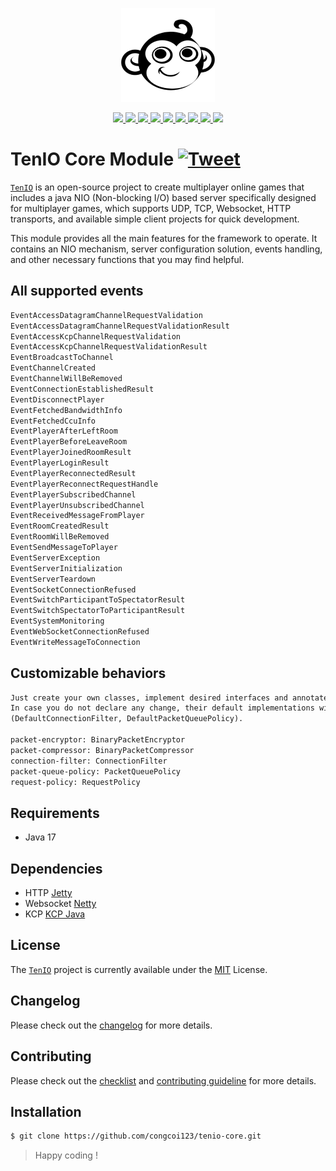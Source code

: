 <p align="center">
    <a href="#">
        <img src="https://github.com/congcoi123/tenio/blob/master/assets/tenio-github-logo.png">
    </a>
</p>
<p align="center">
    <a href="https://mvnrepository.com/artifact/io.github.congcoi123/tenio-core">
        <img src="https://img.shields.io/maven-central/v/io.github.congcoi123/tenio-core.svg">
    </a>
    <a href="https://javadoc.io/doc/io.github.congcoi123/tenio-core">
        <img src="https://javadoc.io/badge2/io.github.congcoi123/tenio-core/javadoc.svg">
    </a>
    <a href="LICENSE">
        <img src="https://img.shields.io/badge/license-MIT-blue.svg">
    </a>
    <a href="https://github.com/congcoi123/tenio-core/actions">
        <img src="https://github.com/congcoi123/tenio-core/actions/workflows/maven.yml/badge.svg">
    </a>    
    <a href="https://coveralls.io/github/congcoi123/tenio-core">
        <img src="https://coveralls.io/repos/github/congcoi123/tenio-core/badge.svg?branch=master">
    </a>
    <a href="#">
        <img src="https://img.shields.io/github/last-commit/congcoi123/tenio-core">
    </a>
    <a href="https://github.com/congcoi123/tenio-core/issues">
        <img src="https://img.shields.io/github/issues/congcoi123/tenio-core">
    </a>
    <a href="CONTRIBUTING.md">
        <img src="https://img.shields.io/badge/PRs-welcome-brightgreen.svg">
    </a>
    <a href="https://discord.gg/ybkNU87Psy">
        <img src="https://img.shields.io/discord/1146091189456613407?logo=discord&logoColor=white">
    </a>
</p>

# TenIO Core Module [![Tweet](https://img.shields.io/twitter/url/http/shields.io.svg?style=social)](https://twitter.com/intent/tweet?text=TenIO%20is%20a%20java%20NIO%20based%20server%20specifically%20designed%20for%20multiplayer%20games.%0D%0A&url=https://github.com/congcoi123/tenio%0D%0A&hashtags=tenio,java,gameserver,multiplayer,nio,netty,jetty,msgpack,cocos2dx,unity,libgdx,phaserjs%0D%0A&via=congcoi123)
[`TenIO`](https://github.com/congcoi123/tenio) is an open-source project to create multiplayer online games that includes a java NIO (Non-blocking I/O) 
based server specifically designed for multiplayer games, which supports UDP, TCP, Websocket, HTTP transports, and available simple client projects for quick development.

This module provides all the main features for the framework to operate. It contains an NIO mechanism, server configuration solution, events handling, and other necessary functions that you may find helpful.

## All supported events
```txt
EventAccessDatagramChannelRequestValidation
EventAccessDatagramChannelRequestValidationResult
EventAccessKcpChannelRequestValidation
EventAccessKcpChannelRequestValidationResult
EventBroadcastToChannel
EventChannelCreated
EventChannelWillBeRemoved
EventConnectionEstablishedResult
EventDisconnectPlayer
EventFetchedBandwidthInfo
EventFetchedCcuInfo
EventPlayerAfterLeftRoom
EventPlayerBeforeLeaveRoom
EventPlayerJoinedRoomResult
EventPlayerLoginResult
EventPlayerReconnectedResult
EventPlayerReconnectRequestHandle
EventPlayerSubscribedChannel
EventPlayerUnsubscribedChannel
EventReceivedMessageFromPlayer
EventRoomCreatedResult
EventRoomWillBeRemoved
EventSendMessageToPlayer
EventServerException
EventServerInitialization
EventServerTeardown
EventSocketConnectionRefused
EventSwitchParticipantToSpectatorResult
EventSwitchSpectatorToParticipantResult
EventSystemMonitoring
EventWebSocketConnectionRefused
EventWriteMessageToConnection
```

## Customizable behaviors
```txt
Just create your own classes, implement desired interfaces and annotate them with @Component.
In case you do not declare any change, their default implementations will be applied
(DefaultConnectionFilter, DefaultPacketQueuePolicy).

packet-encryptor: BinaryPacketEncryptor
packet-compressor: BinaryPacketCompressor
connection-filter: ConnectionFilter
packet-queue-policy: PacketQueuePolicy
request-policy: RequestPolicy
```

## Requirements
- Java 17

## Dependencies
- HTTP [Jetty](https://eclipse.dev/jetty)
- Websocket [Netty](https://netty.io)
- KCP [KCP Java](https://github.com/l42111996/java-Kcp)

## License
The [`TenIO`](https://github.com/congcoi123/tenio) project is currently available under the [MIT](LICENSE) License.

## Changelog
Please check out the [changelog](CHANGELOG.md) for more details.

## Contributing
Please check out the [checklist](CHECKLIST.md) and [contributing guideline](CONTRIBUTING.md) for more details.

## Installation
```sh
$ git clone https://github.com/congcoi123/tenio-core.git
```

> Happy coding !
